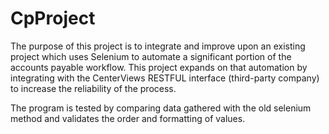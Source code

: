 # CpProject

The purpose of this project is to integrate and improve upon an existing project which uses Selenium to automate a significant portion of the accounts payable workflow. This project expands on that automation by integrating with the CenterViews RESTFUL interface (third-party company) to increase the reliability of the process.

The program is tested by comparing data gathered with the old selenium method and validates the order and formatting of values.
